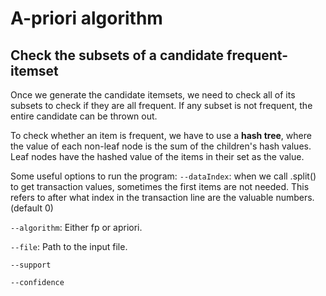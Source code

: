 # A-priori algorithm

## Check the subsets of a candidate frequent-itemset
Once we generate the candidate itemsets, we need to check all of its subsets
to check if they are all frequent. If any subset is not frequent, the entire candidate
can be thrown out.

To check whether an item is frequent, we have to use a **hash tree**, where the value
of each non-leaf node is the sum of the children's hash values.
Leaf nodes have the hashed value of the items in their set as the value.


Some useful options to run the program:
`--dataIndex`: when we call .split() to get transaction values, sometimes the first items are not needed. This refers to 
after what index in the transaction line are the valuable numbers. (default 0)

`--algorithm`: Either fp or apriori.

`--file`: Path to the input file.

`--support`

`--confidence`
